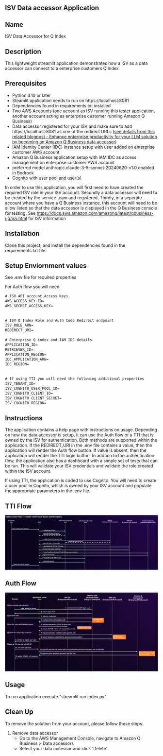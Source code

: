 ## ISV Data accessor Application

## Name
ISV Data Accessor for Q Index

## Description
This lightweight streamlit application demonstrates how a ISV as a data accessor can connect to a enterprise customers Q Index

## Prerequisites
- Python 3.10 or later
- Steamlit application needs to run on https://localhost:8081
- Dependencies found in requirements.txt installed
- Two AWS Accounts (one account as ISV running this tester application, another account acting as enterprise customer running Amazon Q Business)
- Data accessor registered for your ISV and make sure to add https://localhost:8081 as one of the redirect URLs ([see details from this related blogpost - Enhance enterprise productivity for your LLM solution by becoming an Amazon Q Business data accessor](https://aws.amazon.com/blogs/machine-learning/enhance-enterprise-productivity-for-your-llm-solution-by-becoming-an-amazon-q-business-data-accessor/))
- IAM Identity Center (IDC) instance setup with user added on enterprise customer AWS account
- Amazon Q Business application setup with IAM IDC as access management on enterprise customer AWS account 
- preferred model anthropic.claude-3-5-sonnet-20240620-v1:0 enabled in Bedrock
- Cognito with user pool and user(s)

In order to use this application, you will first need to have created the required ISV role in your ISV account. Secondly a data accessor will need to be
created by the service team and registered. Thirdly, in a seperate account where you have a Q Business instance, this account will need to be 
allow listed so that the data accessor is displayed in the Q Business console for testing.
See https://docs.aws.amazon.com/amazonq/latest/qbusiness-ug/isv.html for ISV information



## Installation
Clone this project, and install the dependencies found in the requirements.txt file.

## Setup Enviornment values
See .env file for required properties

For Auth flow you will need 

```
# ISV API account Access Keys
AWS_ACCESS_KEY_ID=
AWS_SECRET_ACCESS_KEY=


# ISV Q Index Role and Auth Code Redirect endpoint
ISV_ROLE_ARN=
REDIRECT_URI=

# Enterprise Q index and IAM IDC details
APPLICATION_ID=
RETRIEVER_ID=
APPLICATION_REGION=
IDC_APPLICATION_ARN=
IDC_REGION=


# If using TTI you will need the following additional properties
ISV_TENANT_ID=
ISV_COGNITO_USER_POOL_ID=
ISV_COGNITO_CLIENT_ID=
ISV_COGNITO_CLIENT_SECRET=
ISV_COGNITO_REGION=
```


## Instructions
The application contains a help page with instructions on usage. Depending on how the data accessor is setup, it can use the Auth flow or a TTI that is owned
by the ISV for authentication. Both methods are supported within the application. If the REDIRECT_URI in the .env file contains a value, then the application
will render the Auth flow button. If value is absent, then the application will render the TTI login button. In addtion to the authentication flow, the application 
also has a dashboard with a simple set of tests that can be ran. This will validate your ISV credentials and validate the role created within the ISV account.

If using TTI, the application is coded to use Cognito. You will need to create a user pool in Cognito, which is owned by your ISV account and populate the appropriate parameters in the .env file.


## TTI Flow
![User Authentication Flow](assets/tti-auth-flow.png)

## Auth Flow
![User Authentication Flow](assets/authentication-flow.png)



## Usage
To run application execute "streamlit run index.py"


## Clean Up
To remove the solution from your account, please follow these steps:

1. Remove data accessor
    - Go to the AWS Management Console, navigate to Amazon Q Business >  Data accessors
    - Select your data accessor and click 'Delete'
